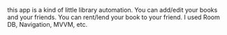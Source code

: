 this app is a kind of little library automation. You can add/edit your books and your friends. You can rent/lend your book to your friend. I used Room DB, Navigation, MVVM, etc.
